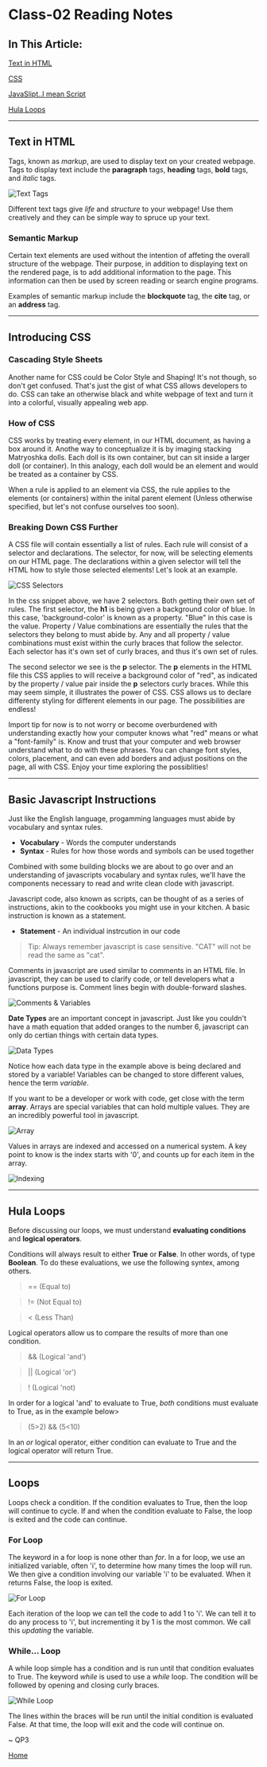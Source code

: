 # Class-02 Reading Notes

## In This Article:

[Text in HTML](#text)

[CSS](#css)

[JavaSlipt..I mean Script](#javascript)

[Hula Loops](#loops)

---
<a name="text"></a>

## Text in HTML

Tags, known as *markup*, are used to display text on your created webpage.  Tags to display text include the **paragraph** tags, **heading** tags, **bold** tags, and *italic* tags.

![Text Tags](../images/texttags.png)

Different text tags give *life* and *structure* to your webpage!  Use them creatively and they can be simple way to spruce up your text.  


### Semantic Markup

Certain text elements are used without the intention of affeting the overall structure of the webpage.  Their purpose, in addition to displaying text on the rendered page, is to add additional information to the page.  This information can then be used by screen reading or search engine programs.  

Examples of semantic markup include the **blockquote** tag, the **cite** tag, or an **address** tag.

---
<a name="css"></a>

## Introducing CSS

### Cascading Style Sheets

Another name for CSS could be Color Style and Shaping!  It's not though, so don't get confused.  That's just the gist of what CSS allows developers to do.  CSS can take an otherwise black and white webpage of text and turn it into a colorful, visually appealing web app.  

### How of CSS

CSS works by treating every element, in our HTML document, as having a box around it.  Anothe way to conceptualize it is by imaging stacking Matryoshka dolls.  Each doll is its own container, but can sit inside a larger doll (or container).  In this analogy, each doll would be an element and would be treated as a container by CSS.  

When a rule is applied to an element via CSS, the rule applies to the elements (or containers) within the inital parent element (Unless otherwise specified, but let's not confuse ourselves too soon).


### Breaking Down CSS Further

A CSS file will contain essentially a list of rules.  Each rule will consist of a selector and declarations.  The selector, for now, will be selecting elements on our HTML page.  The declarations within a given selector will tell the HTML how to style those selected elements!  Let's look at an example.

![CSS Selectors](../images/cssselectors.png)

In the css snippet above, we have 2 selectors.  Both getting their own set of rules.  The first selector, the **h1** is being given a background color of blue.  In this case, 'background-color' is known as a property.  "Blue" in this case is the value.  Property / Value combinations are essentially the rules that the selectors they belong to must abide by.  Any and all property / value combinations must exist within the curly braces that follow the selector. Each selector has it's own set of curly braces, and thus it's own set of rules.

The second selector we see is the **p** selector.  The **p** elements in the HTML file this CSS applies to will receive a background color of "red", as indicated by the property / value pair inside the **p** selectors curly braces.  While this may seem simple, it illustrates the power of CSS.  CSS allows us to declare differenty styling for different elements in our page.  The possibilities are endless!

Import tip for now is to not worry or become overburdened with understanding exactly how your computer knows what "red" means or what a "font-family" is.  Know and trust that your computer and web browser understand what to do with these phrases.  You can change font styles, colors, placement, and can even add borders and adjust positions on the page, all with CSS. Enjoy your time exploring the possiblities!

---
<a name="javascript"></a>

## Basic Javascript Instructions

Just like the English language, progamming languages must abide by vocabulary and syntax rules.

* **Vocabulary** - Words the computer understands
* **Syntax** - Rules for how those words and symbols can be used together

Combined with some building blocks we are about to go over and an understanding of javascripts vocabulary and syntax rules, we'll have the components necessary to read and write clean clode with javascript.  


Javascript code, also known as scripts, can be thought of as a series of instructions, akin to the cookbooks you might use in your kitchen.  A basic instruction is known as a statement. 

* **Statement** - An individual instrcution in our code

> Tip: Always remember javascript is case sensitive.  "CAT" will not be read the same as "cat".

Comments in javascript are used similar to comments in an HTML file.  In javascript, they can be used to clarify code, or tell developers what a functions purpose is. Comment lines begin with double-forward slashes.

![Comments & Variables](../images/jscomments.png)

**Date Types** are an important concept in javascript. Just like you couldn't have a math equation that added oranges to the number 6, javascript can only do certian things with certain data types. 

![Data Types](../images/datatypes.png)

Notice how each data type in the example above is being declared and stored by a variable!  Variables can be changed to store different values, hence the term *variable*.

If you want to be a developer or work with code, get close with the term **array**.  Arrays are special variables that can hold multiple values.  They are an incredibly powerful tool in javascript.

![Array](../images/array.png)

Values in arrays are indexed and accessed on a numerical system.  A key point to know is the index starts with '0', and counts up for each item in the array.  

![Indexing](../images/arrindex.png)

---
<a name="loops"></a>

## Hula Loops

Before discussing our loops, we must understand **evaluating conditions** and **logical operators**.

Conditions will always result to either **True** or **False**.  In other words, of type **Boolean**. To do these evaluations, we use the following syntex, among others.

> == (Equal to)

> != (Not Equal to)

> < (Less Than)

Logical operators allow us to compare the results of more than one condition.  

> && (Logical 'and')

> || (Logical 'or')

> ! (Logical 'not)

In order for a logical 'and' to evaluate to True, *both* conditions must evaluate to True, as in the example below>

> (5>2) && (5<10)

In an *or* logical operator, either condition can evaluate to True and the logical operator will return True.

---

## Loops

Loops check a condition. If the condition evaluates to True, then the loop will continue to cycle.  If and when the condition evaluate to False, the loop is exited and the code can continue.

### For Loop

The keyword in a for loop is none other than *for*. In a for loop, we use an initialized variable, often 'i', to determine how many times the loop will run.  We then give a condition involving our variable 'i' to be evaluated.  When it returns False, the loop is exited.  

![For Loop](../images/forloop.png)

Each iteration of the loop we can tell the code to add 1 to 'i'.  We can tell it to do any process to 'i', but incrementing it by 1 is the most common.  We call this *updating* the variable. 

### While... Loop

A while loop simple has a condition and is run until that condition evaluates to True.  The keyword *while* is used to use a *while* loop.  The condition will be followed by opening and closing curly braces.  

![While Loop](../images/whileloop.png)

The lines within the braces will be run until the initial condition is evaluated False.  At that time, the loop will exit and the code will continue on.  

~ QP3

[Home](../README.md)
